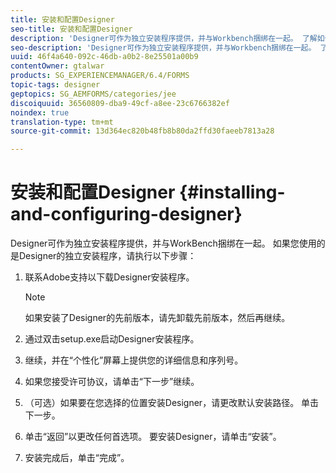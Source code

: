 ```yaml
---
title: 安装和配置Designer
seo-title: 安装和配置Designer
description: 'Designer可作为独立安装程序提供，并与Workbench捆绑在一起。 了解如何安装独立的Designer。  '
seo-description: 'Designer可作为独立安装程序提供，并与Workbench捆绑在一起。 了解如何安装独立的Designer。  '
uuid: 46f4a640-092c-46db-a0b2-8e25501a00b9
contentOwner: gtalwar
products: SG_EXPERIENCEMANAGER/6.4/FORMS
topic-tags: designer
geptopics: SG_AEMFORMS/categories/jee
discoiquuid: 36560809-dba9-49cf-a8ee-23c6766382ef
noindex: true
translation-type: tm+mt
source-git-commit: 13d364ec820b48fb8b80da2ffd30faeeb7813a28

---
```



# 安装和配置Designer {#installing-and-configuring-designer}

Designer可作为独立安装程序提供，并与WorkBench捆绑在一起。 如果您使用的是Designer的独立安装程序，请执行以下步骤：

1. 联系Adobe支持以下载Designer安装程序。

   >[!NOTE]
   >
   >如果安装了Designer的先前版本，请先卸载先前版本，然后再继续。

1. 通过双击setup.exe启动Designer安装程序。
1. 继续，并在“个性化”屏幕上提供您的详细信息和序列号。
1. 如果您接受许可协议，请单击“下一步”继续。
1. （可选）如果要在您选择的位置安装Designer，请更改默认安装路径。 单击下一步。
1. 单击“返回”以更改任何首选项。 要安装Designer，请单击“安装”。
1. 安装完成后，单击“完成”。

